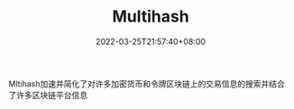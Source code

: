 ﻿---
weight: 
title: "Multihash"
description: "Mltihash加速并简化了对许多加密货币和令牌区块链上的交易信息的搜索并结合了许多区块链平台信息"
date: 2022-03-25T21:57:40+08:00
lastmod: 2022-03-25T16:45:40+08:00
draft: false
authors: ["Metabd"]
featuredImage: "multihash.jpg"
link: ""
tags: ["区块链浏览器","Multihash"]
categories: ["navigation"]
navigation: ["区块链浏览器"]
lightgallery: true
toc: true
pinned: false
recommend: false
recommend1: false
---
Mltihash加速并简化了对许多加密货币和令牌区块链上的交易信息的搜索并结合了许多区块链平台信息
